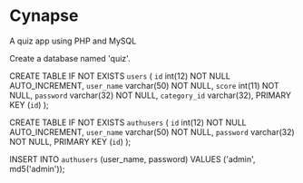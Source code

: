 Cynapse
=======

A quiz app using PHP and MySQL

Create a database named 'quiz'.

CREATE TABLE IF NOT EXISTS `users` (
  `id` int(12) NOT NULL AUTO_INCREMENT,
  `user_name` varchar(50) NOT NULL,
  `score` int(11) NOT NULL,
  `password` varchar(32) NOT NULL,
  `category_id` varchar(32),
  PRIMARY KEY (`id`)
);

CREATE TABLE IF NOT EXISTS `authusers` (
  `id` int(12) NOT NULL AUTO_INCREMENT,
  `user_name` varchar(50) NOT NULL,
  `password` varchar(32) NOT NULL,
  PRIMARY KEY (`id`)
);

INSERT INTO `authusers` (user_name, password) VALUES ('admin', md5('admin'));
